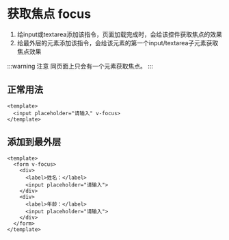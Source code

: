 <script>
import Vue from 'vue'
import zery from '@/index.js'
Vue.use(zery)

export default {}
</script>

# 获取焦点 focus
1. 给input或textarea添加该指令，页面加载完成时，会给该控件获取焦点的效果
2. 给最外层的元素添加该指令，会给该元素的第一个input/textarea子元素获取焦点效果

:::warning 注意
同页面上只会有一个元素获取焦点。
:::

## 正常用法
```vue
<template>
  <input placeholder="请输入" v-focus>
</template>
```
<template>
  <input placeholder="请输入" v-focus>
</template>

## 添加到最外层
```vue
<template>
  <form v-focus>
    <div>
      <label>姓名：</label>
      <input placeholder="请输入">
    </div>
    <div>
      <label>年龄：</label>
      <input placeholder="请输入">
    </div>
  </form>
</template>
```
<template>
  <form v-focus>
    <div>
      <label>姓名：</label>
      <input placeholder="请输入">
    </div>
    <div>
      <label>年龄：</label>
      <input placeholder="请输入">
    </div>
  </form>
</template>
